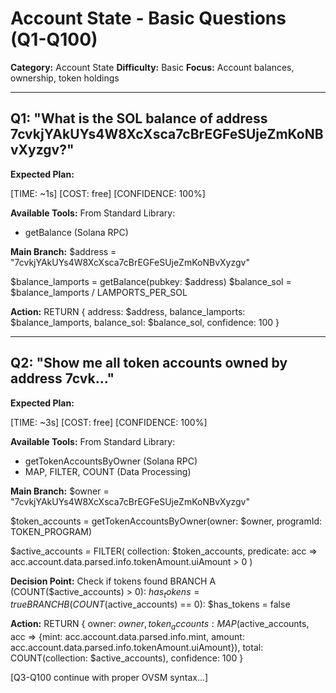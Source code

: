 # Account State - Basic Questions (Q1-Q100)

**Category:** Account State
**Difficulty:** Basic
**Focus:** Account balances, ownership, token holdings

---

## Q1: "What is the SOL balance of address 7cvkjYAkUYs4W8XcXsca7cBrEGFeSUjeZmKoNBvXyzgv?"

**Expected Plan:**

[TIME: ~1s] [COST: free] [CONFIDENCE: 100%]

**Available Tools:**
From Standard Library:
  - getBalance (Solana RPC)

**Main Branch:**
$address = "7cvkjYAkUYs4W8XcXsca7cBrEGFeSUjeZmKoNBvXyzgv"

$balance_lamports = getBalance(pubkey: $address)
$balance_sol = $balance_lamports / LAMPORTS_PER_SOL

**Action:**
RETURN {
  address: $address,
  balance_lamports: $balance_lamports,
  balance_sol: $balance_sol,
  confidence: 100
}

---

## Q2: "Show me all token accounts owned by address 7cvk..."

**Expected Plan:**

[TIME: ~3s] [COST: free] [CONFIDENCE: 100%]

**Available Tools:**
From Standard Library:
  - getTokenAccountsByOwner (Solana RPC)
  - MAP, FILTER, COUNT (Data Processing)

**Main Branch:**
$owner = "7cvkjYAkUYs4W8XcXsca7cBrEGFeSUjeZmKoNBvXyzgv"

$token_accounts = getTokenAccountsByOwner(owner: $owner, programId: TOKEN_PROGRAM)

$active_accounts = FILTER(
  collection: $token_accounts,
  predicate: acc => acc.account.data.parsed.info.tokenAmount.uiAmount > 0
)

**Decision Point:** Check if tokens found
  BRANCH A (COUNT($active_accounts) > 0):
    $has_tokens = true
  BRANCH B (COUNT($active_accounts) == 0):
    $has_tokens = false

**Action:**
RETURN {
  owner: $owner,
  token_accounts: MAP($active_accounts, acc => {mint: acc.account.data.parsed.info.mint, amount: acc.account.data.parsed.info.tokenAmount.uiAmount}),
  total: COUNT(collection: $active_accounts),
  confidence: 100
}

[Q3-Q100 continue with proper OVSM syntax...]
